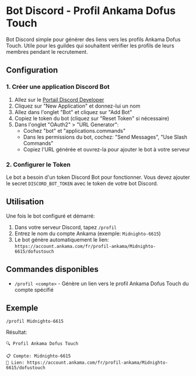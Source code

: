 # Bot Discord - Profil Ankama Dofus Touch

Bot Discord simple pour générer des liens vers les profils Ankama Dofus Touch. Utile pour les guildes qui souhaitent vérifier les profils de leurs membres pendant le recrutement.

## Configuration

### 1. Créer une application Discord Bot

1. Allez sur le [Portail Discord Developer](https://discord.com/developers/applications)
2. Cliquez sur "New Application" et donnez-lui un nom
3. Allez dans l'onglet "Bot" et cliquez sur "Add Bot"
4. Copiez le token du bot (cliquez sur "Reset Token" si nécessaire)
5. Dans l'onglet "OAuth2" > "URL Generator":
   - Cochez "bot" et "applications.commands"
   - Dans les permissions du bot, cochez: "Send Messages", "Use Slash Commands"
   - Copiez l'URL générée et ouvrez-la pour ajouter le bot à votre serveur

### 2. Configurer le Token

Le bot a besoin d'un token Discord Bot pour fonctionner. Vous devez ajouter le secret `DISCORD_BOT_TOKEN` avec le token de votre bot Discord.

## Utilisation

Une fois le bot configuré et démarré:

1. Dans votre serveur Discord, tapez `/profil`
2. Entrez le nom du compte Ankama (exemple: `Midnighto-6615`)
3. Le bot génère automatiquement le lien: `https://account.ankama.com/fr/profil-ankama/Midnighto-6615/dofustouch`

## Commandes disponibles

- `/profil <compte>` - Génère un lien vers le profil Ankama Dofus Touch du compte spécifié

## Exemple

```
/profil Midnighto-6615
```

Résultat:
```
🔍 Profil Ankama Dofus Touch

📋 Compte: Midnighto-6615
🔗 Lien: https://account.ankama.com/fr/profil-ankama/Midnighto-6615/dofustouch
```
